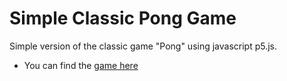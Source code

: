 # Simple Classic Pong Game
 Simple version of the classic game "Pong" using javascript p5.js.
 
 - You can find the [game here](https://editor.p5js.org/raphaeldertinatti/full/NobD48MDF)
 
